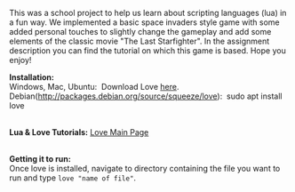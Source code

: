 This was a school project to help us learn about scripting languages (lua) 
in a fun way.  We implemented a basic space invaders style game with some
added personal touches to slightly change the gameplay and add some elements 
of the classic movie "The Last Starfighter".  In the assignment description 
you can find the tutorial on which this game is based.  Hope you enjoy!

<strong>Installation:</strong>
<br>
Windows, Mac, Ubuntu:&nbsp;
Download Love <a href="https://love2d.org/">here</a>.
<br>
Debian(http://packages.debian.org/source/squeeze/love):&nbsp;
sudo apt install love
<br>
<br>

<strong>Lua & Love Tutorials:</strong>
<a href="https://www.love2d.org/wiki/Main_Page">Love Main Page</a>
<br>
<br>

<strong>Getting it to run:</strong>
<br>
Once love is installed, navigate to directory containing the file you want 
to run and type <code>love "name of file"</code>.